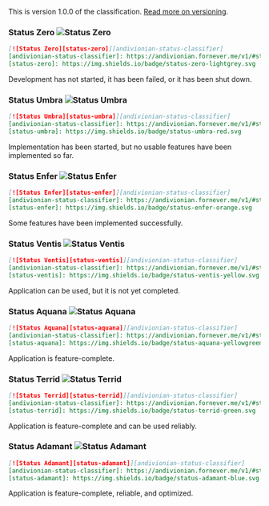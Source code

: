 This is version 1.0.0 of the classification. [Read more on versioning][docs.versioning].

<style>
  :target {
    border: 4px solid lightblue;
  }
  pre.highlight {
    overflow-x: hidden;
  }
</style>

### Status Zero ![Status Zero][status-zero]
```markdown
[![Status Zero][status-zero]][andivionian-status-classifier]
[andivionian-status-classifier]: https://andivionian.fornever.me/v1/#status-zero-
[status-zero]: https://img.shields.io/badge/status-zero-lightgrey.svg
```

Development has not started, it has been failed, or it has been shut down.

### Status Umbra ![Status Umbra][status-umbra]
```markdown
[![Status Umbra][status-umbra]][andivionian-status-classifier]
[andivionian-status-classifier]: https://andivionian.fornever.me/v1/#status-umbra-
[status-umbra]: https://img.shields.io/badge/status-umbra-red.svg
```

Implementation has been started, but no usable features have been implemented so far.

### Status Enfer ![Status Enfer][status-enfer]
```markdown
[![Status Enfer][status-enfer]][andivionian-status-classifier]
[andivionian-status-classifier]: https://andivionian.fornever.me/v1/#status-enfer-
[status-enfer]: https://img.shields.io/badge/status-enfer-orange.svg
```

Some features have been implemented successfully.

### Status Ventis ![Status Ventis][status-ventis]
```markdown
[![Status Ventis][status-ventis]][andivionian-status-classifier]
[andivionian-status-classifier]: https://andivionian.fornever.me/v1/#status-ventis-
[status-ventis]: https://img.shields.io/badge/status-ventis-yellow.svg
```

Application can be used, but it is not yet completed.

### Status Aquana ![Status Aquana][status-aquana]
```markdown
[![Status Aquana][status-aquana]][andivionian-status-classifier]
[andivionian-status-classifier]: https://andivionian.fornever.me/v1/#status-aquana-
[status-aquana]: https://img.shields.io/badge/status-aquana-yellowgreen.svg
```

Application is feature-complete.

### Status Terrid ![Status Terrid][status-terrid]
```markdown
[![Status Terrid][status-terrid]][andivionian-status-classifier]
[andivionian-status-classifier]: https://andivionian.fornever.me/v1/#status-terrid-
[status-terrid]: https://img.shields.io/badge/status-terrid-green.svg
```

Application is feature-complete and can be used reliably.

### Status Adamant ![Status Adamant][status-adamant]
```markdown
[![Status Adamant][status-adamant]][andivionian-status-classifier]
[andivionian-status-classifier]: https://andivionian.fornever.me/v1/#status-adamant-
[status-adamant]: https://img.shields.io/badge/status-adamant-blue.svg
```

Application is feature-complete, reliable, and optimized.

[docs.versioning]: https://andivionian.fornever.me/#versioning-notes
[status-adamant]: https://img.shields.io/badge/status-adamant-blue.svg
[status-aquana]: https://img.shields.io/badge/status-aquana-yellowgreen.svg
[status-enfer]: https://img.shields.io/badge/status-enfer-orange.svg
[status-terrid]: https://img.shields.io/badge/status-terrid-green.svg
[status-umbra]: https://img.shields.io/badge/status-umbra-red.svg
[status-ventis]: https://img.shields.io/badge/status-ventis-yellow.svg
[status-zero]: https://img.shields.io/badge/status-zero-lightgrey.svg
